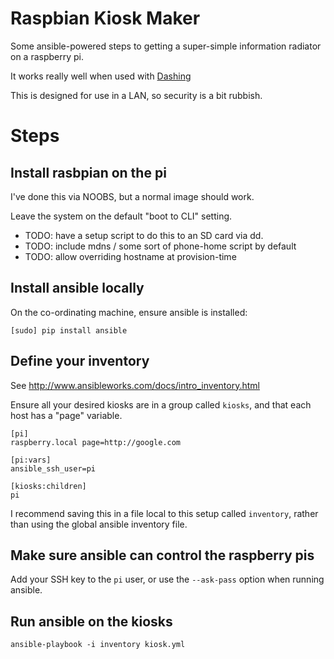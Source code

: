 # Raspbian Kiosk Maker

Some ansible-powered steps to getting a super-simple information radiator on
a raspberry pi.

It works really well when used with [Dashing](http://shopify.github.io/dashing/)

This is designed for use in a LAN, so security is a bit rubbish.

# Steps

## Install rasbpian on the pi

I've done this via NOOBS, but a normal image should work.

Leave the system on the default "boot to CLI" setting.

* TODO: have a setup script to do this to an SD card via dd.
* TODO: include mdns / some sort of phone-home script by default
* TODO: allow overriding hostname at provision-time

## Install ansible locally

On the co-ordinating machine, ensure ansible is installed:

    [sudo] pip install ansible

## Define your inventory

See http://www.ansibleworks.com/docs/intro_inventory.html

Ensure all your desired kiosks are in a group called `kiosks`, and that each
host has a "page" variable.

    [pi]
    raspberry.local page=http://google.com

    [pi:vars]
    ansible_ssh_user=pi

    [kiosks:children]
    pi

I recommend saving this in a file local to this setup called `inventory`, rather
than using the global ansible inventory file.

## Make sure ansible can control the raspberry pis

Add your SSH key to the `pi` user, or use the `--ask-pass` option when running
ansible.

## Run ansible on the kiosks

    ansible-playbook -i inventory kiosk.yml